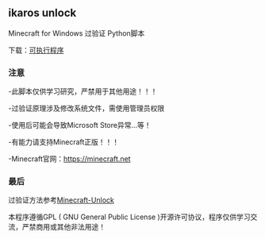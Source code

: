 <p>
<strong><h2>ikaros unlock</h2></strong>
Minecraft for Windows 过验证 Python脚本
 
 下载：<a href="https://github.com/yuexps/ikaros-unlock/tree/main/dist">可执行程序</a>
</p>

### 注意
 -此脚本仅供学习研究，严禁用于其他用途！！！
 
 -过验证原理涉及修改系统文件，需使用管理员权限
 
 -使用后可能会导致Microsoft Store异常...等！

 -有能力请支持Minecraft正版！！！
 
 -Minecraft官网：https://minecraft.net
### 最后
 过验证方法参考<a href="https://github.com/Xing-Fax/Minecraft-Unlock">Minecraft-Unlock</a>
 
 本程序遵循GPL ( GNU General Public License )开源许可协议，程序仅供学习交流，严禁商用或其他非法用途！
